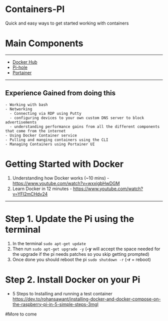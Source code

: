 # Containers-PI
Quick and easy ways to get started working with containers

# Main Components 
---
- [Docker Hub](https://hub.docker.com/)
- [Pi-hole](https://pi-hole.net/)
- [Portainer](https://www.portainer.io/)
---

## Experience Gained from doing this
```
- Working with bash
- Networking
  - Connecting via RDP using Putty
  - configuring devices to your own custom DNS server to block advertisements
  - understanding performance gains from all the different components that come from the internet
- Using Docker Container service
- Pulling and manging containers using the CLI
- Managing Containers using Portainer UI
```

# Getting Started with Docker
 1. Understanding how Docker works (~10 mins) - https://www.youtube.com/watch?v=wxxigbHwDGM 
 2. Learn Docker in 12 minutes - https://www.youtube.com/watch?v=YFl2mCHdv24

---
# Step 1. Update the Pi using the terminal
  1. In the terminal ```sudo apt-get update```
  2. Then run ```sudo apt-get upgrade -y``` (__-y__ will accept the space needed for the upgrade if the pi needs patches so you skip getting prompted)
  3. Once done you should reboot the pi ```sudo shutdown -r```  (__-r__ = reboot)
  
 # Step 2. Install Docker on your Pi 
 - 5 Steps to Installing and running a test container https://dev.to/rohansawant/installing-docker-and-docker-compose-on-the-raspberry-pi-in-5-simple-steps-3mgl 
  
 #More to come 
  
 
